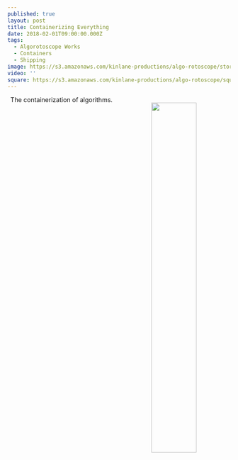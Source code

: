 ```yaml
---
published: true
layout: post
title: Containerizing Everything
date: 2018-02-01T09:00:00.000Z
tags:
  - Algorotoscope Works
  - Containers
  - Shipping
image: https://s3.amazonaws.com/kinlane-productions/algo-rotoscope/stories/containership_dark_dali.jpg
video: ''
square: https://s3.amazonaws.com/kinlane-productions/algo-rotoscope/square/containership_dark_dali_square.jpg
---
```

<p align="center"><img src="{{ page.image }}" width="45%" align="right" style="padding: 15px;" /></p>
<center>The containerization of algorithms.</center>

